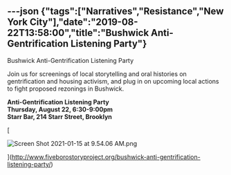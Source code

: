 ---json
{"tags":["Narratives","Resistance","New York City"],"date":"2019-08-22T13:58:00","title":"Bushwick Anti-Gentrification Listening Party"}
---

Bushwick Anti-Gentrification Listening Party

Join us for screenings of local storytelling and oral histories on gentrification and housing activism, and plug in on upcoming local actions to fight proposed rezonings in Bushwick.

**Anti-Gentrification Listening Party  
Thursday, August 22, 6:30-9:00pm  
Starr Bar, 214 Starr Street, Brooklyn**

[

![Screen Shot 2021-01-15 at 9.54.06 AM.png](/assets/uploads/Screen+Shot+2021-01-15+at+9.54.06+AM.png)

](http://www.fiveborostoryproject.org/bushwick-anti-gentrification-listening-party/)